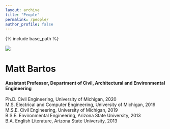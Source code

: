 ```yaml
---
layout: archive
title: "People"
permalink: /people/
author_profile: false
---
```


{% include base_path %}

<div class="page__col-wrap">
<div class="people__lcol"><div class="people__avatar"><img src="https://mattbartos.com/images/profile.jpg"></div></div>
<div class="people__rcol"><h1>Matt Bartos</h1> <b>Assistant Professor, Department of Civil, Architectural and Environmental Engineering</b> <br> <br> Ph.D. Civil Engineering, University of Michigan, 2020 <br> M.S. Electrical and Computer Engineering, University of Michigan, 2019 <br> M.S.E. Civil Engineering, University of Michigan, 2019 <br> B.S.E. Environmental Engineering, Arizona State University, 2013 <br> B.A. English Literature, Arizona State University, 2013
</div>
</div>
